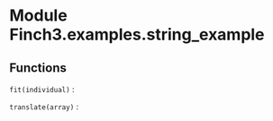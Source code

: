 Module Finch3.examples.string_example
=====================================

Functions
---------


`fit(individual)`
:   


`translate(array)`
: